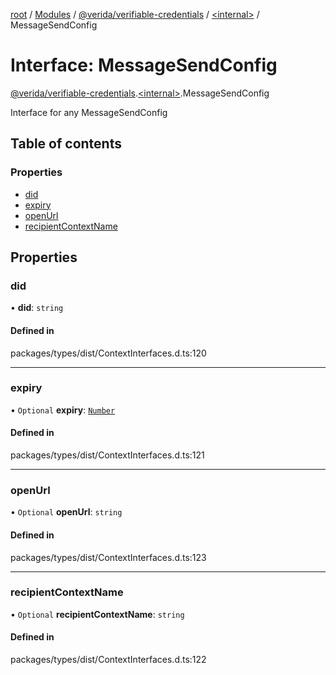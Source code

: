 [root](../README.md) / [Modules](../modules.md) / [@verida/verifiable-credentials](../modules/verida_verifiable_credentials.md) / [<internal\>](../modules/verida_verifiable_credentials._internal_.md) / MessageSendConfig

# Interface: MessageSendConfig

[@verida/verifiable-credentials](../modules/verida_verifiable_credentials.md).[<internal\>](../modules/verida_verifiable_credentials._internal_.md).MessageSendConfig

Interface for any MessageSendConfig

## Table of contents

### Properties

- [did](verida_verifiable_credentials._internal_.MessageSendConfig.md#did)
- [expiry](verida_verifiable_credentials._internal_.MessageSendConfig.md#expiry)
- [openUrl](verida_verifiable_credentials._internal_.MessageSendConfig.md#openurl)
- [recipientContextName](verida_verifiable_credentials._internal_.MessageSendConfig.md#recipientcontextname)

## Properties

### did

• **did**: `string`

#### Defined in

packages/types/dist/ContextInterfaces.d.ts:120

___

### expiry

• `Optional` **expiry**: [`Number`](../modules/verida_verifiable_credentials._internal_.md#number)

#### Defined in

packages/types/dist/ContextInterfaces.d.ts:121

___

### openUrl

• `Optional` **openUrl**: `string`

#### Defined in

packages/types/dist/ContextInterfaces.d.ts:123

___

### recipientContextName

• `Optional` **recipientContextName**: `string`

#### Defined in

packages/types/dist/ContextInterfaces.d.ts:122

